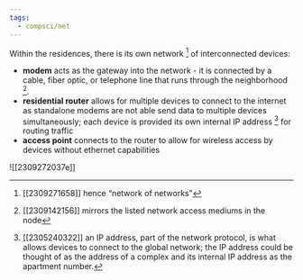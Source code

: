 ```yaml
---
tags:
  - compsci/net
---
```

Within the residences, there is its own network [^1] of interconnected devices:
- **modem** acts as the gateway into the network - it is connected by a cable, fiber optic, or telephone line that runs through the neighborhood [^2].
- **residential router** allows for multiple devices to connect to the internet as standalone modems are not able send data to multiple devices simultaneously; each device is provided its own internal IP address [^3] for routing traffic
- **access point** connects to the router to allow for wireless access by devices without ethernet capabilities

![[2309272037e]]

[^1]: [[2309271658]] hence “network of networks”
[^2]: [[2309142156]] mirrors the listed network access mediums in the node
[^3]: [[2305240322]] an IP address, part of the network protocol, is what allows devices to connect to the global network; the IP address could be thought of as the address of a complex and its internal IP address as the apartment number.